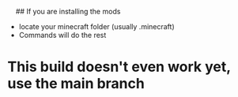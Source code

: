 ⠀ 
## If you are installing the mods

- locate your minecraft folder (usually .minecraft) 
- Commands will do the rest


# This build doesn't even work yet, use the main branch
